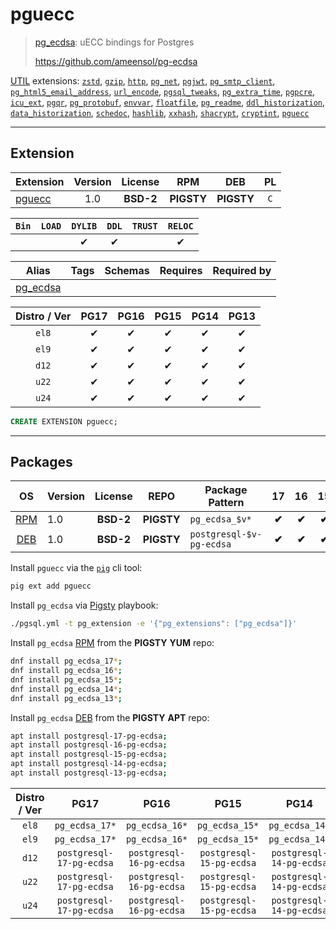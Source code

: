 # pguecc


> [pg_ecdsa](https://github.com/ameensol/pg-ecdsa): uECC bindings for Postgres
>
> https://github.com/ameensol/pg-ecdsa





[UTIL](/util) extensions: [`zstd`](/zstd), [`gzip`](/gzip), [`http`](/http), [`pg_net`](/pg_net), [`pgjwt`](/pgjwt), [`pg_smtp_client`](/pg_smtp_client), [`pg_html5_email_address`](/pg_html5_email_address), [`url_encode`](/url_encode), [`pgsql_tweaks`](/pgsql_tweaks), [`pg_extra_time`](/pg_extra_time), [`pgpcre`](/pgpcre), [`icu_ext`](/icu_ext), [`pgqr`](/pgqr), [`pg_protobuf`](/pg_protobuf), [`envvar`](/envvar), [`floatfile`](/floatfile), [`pg_readme`](/pg_readme), [`ddl_historization`](/ddl_historization), [`data_historization`](/data_historization), [`schedoc`](/schedoc), [`hashlib`](/hashlib), [`xxhash`](/xxhash), [`shacrypt`](/shacrypt), [`cryptint`](/cryptint), [`pguecc`](/pguecc)


-------
## Extension


| Extension | Version | License | RPM | DEB | PL |
|-----------|:-------:|:-------:|:---:|:---:|:--:|
| [pguecc](https://github.com/ameensol/pg-ecdsa) | 1.0 | **<span class="tcblue">BSD-2</span>** | **<span class="tcwarn">PIGSTY</span>** | **<span class="tcwarn">PIGSTY</span>** | `C` |



| `Bin` | `LOAD` | `DYLIB` | `DDL` | `TRUST` | `RELOC` |
|:-----:|:------:|:-------:|:-----:|:-------:|:-------:|
|  |  | <span class="tcblue">✔</span> | <span class="tcblue">✔</span> |  | <span class="tcblue">✔</span> |



| Alias | Tags | Schemas | Requires | Required by |
|-------|------|---------|----------|-------------|
| [pg_ecdsa](/pguecc) |  |  |  |  |



| Distro / Ver | PG17 | PG16 | PG15 | PG14 | PG13 |
|:------------:|:----:|:----:|:----:|:----:|:----:|
| `el8` | <span class="tcblue">✔</span> | <span class="tcblue">✔</span> | <span class="tcblue">✔</span> | <span class="tcblue">✔</span> | <span class="tcblue">✔</span> |
| `el9` | <span class="tcblue">✔</span> | <span class="tcblue">✔</span> | <span class="tcblue">✔</span> | <span class="tcblue">✔</span> | <span class="tcblue">✔</span> |
| `d12` | <span class="tcblue">✔</span> | <span class="tcblue">✔</span> | <span class="tcblue">✔</span> | <span class="tcblue">✔</span> | <span class="tcblue">✔</span> |
| `u22` | <span class="tcblue">✔</span> | <span class="tcblue">✔</span> | <span class="tcblue">✔</span> | <span class="tcblue">✔</span> | <span class="tcblue">✔</span> |
| `u24` | <span class="tcblue">✔</span> | <span class="tcblue">✔</span> | <span class="tcblue">✔</span> | <span class="tcblue">✔</span> | <span class="tcblue">✔</span> |





```sql
CREATE EXTENSION pguecc;
```

-----------


## Packages


| OS | Version | License | REPO | Package Pattern | 17 | 16 | 15 | 14 | 13 | Dependency |
|:--:|---------|:-------:|:----:|-----------------|:--:|:--:|:--:|:--:|:--:|------------|
| [RPM](/rpm) | 1.0 | **<span class="tcblue">BSD-2</span>** | **<span class="tcwarn">PIGSTY</span>** | `pg_ecdsa_$v*` | **<span class="tcwarn">✔</span>** | **<span class="tcwarn">✔</span>** | **<span class="tcwarn">✔</span>** | **<span class="tcwarn">✔</span>** | **<span class="tcwarn">✔</span>** |  |
| [DEB](/deb) | 1.0 | **<span class="tcblue">BSD-2</span>** | **<span class="tcwarn">PIGSTY</span>** | `postgresql-$v-pg-ecdsa` | **<span class="tcwarn">✔</span>** | **<span class="tcwarn">✔</span>** | **<span class="tcwarn">✔</span>** | **<span class="tcwarn">✔</span>** | **<span class="tcwarn">✔</span>** |  |



Install `pguecc` via the [`pig`](https://github.com/pgsty/pig) cli tool:

```bash
pig ext add pguecc
```


Install `pg_ecdsa` via [Pigsty](https://pigsty.io/docs/pgext/usage/install/) playbook:

```bash
./pgsql.yml -t pg_extension -e '{"pg_extensions": ["pg_ecdsa"]}'
```


Install `pg_ecdsa` [RPM](/rpm) from the **<span class="tcwarn">PIGSTY</span>** **YUM** repo:

```bash
dnf install pg_ecdsa_17*;
dnf install pg_ecdsa_16*;
dnf install pg_ecdsa_15*;
dnf install pg_ecdsa_14*;
dnf install pg_ecdsa_13*;
```


Install `pg_ecdsa` [DEB](/deb) from the **<span class="tcwarn">PIGSTY</span>** **APT** repo:

```bash
apt install postgresql-17-pg-ecdsa;
apt install postgresql-16-pg-ecdsa;
apt install postgresql-15-pg-ecdsa;
apt install postgresql-14-pg-ecdsa;
apt install postgresql-13-pg-ecdsa;
```




| Distro / Ver | PG17 | PG16 | PG15 | PG14 | PG13 |
|:------------:|:----:|:----:|:----:|:----:|:----:|
| `el8` | `pg_ecdsa_17*` | `pg_ecdsa_16*` | `pg_ecdsa_15*` | `pg_ecdsa_14*` | `pg_ecdsa_13*` |
| `el9` | `pg_ecdsa_17*` | `pg_ecdsa_16*` | `pg_ecdsa_15*` | `pg_ecdsa_14*` | `pg_ecdsa_13*` |
| `d12` | `postgresql-17-pg-ecdsa` | `postgresql-16-pg-ecdsa` | `postgresql-15-pg-ecdsa` | `postgresql-14-pg-ecdsa` | `postgresql-13-pg-ecdsa` |
| `u22` | `postgresql-17-pg-ecdsa` | `postgresql-16-pg-ecdsa` | `postgresql-15-pg-ecdsa` | `postgresql-14-pg-ecdsa` | `postgresql-13-pg-ecdsa` |
| `u24` | `postgresql-17-pg-ecdsa` | `postgresql-16-pg-ecdsa` | `postgresql-15-pg-ecdsa` | `postgresql-14-pg-ecdsa` | `postgresql-13-pg-ecdsa` |





